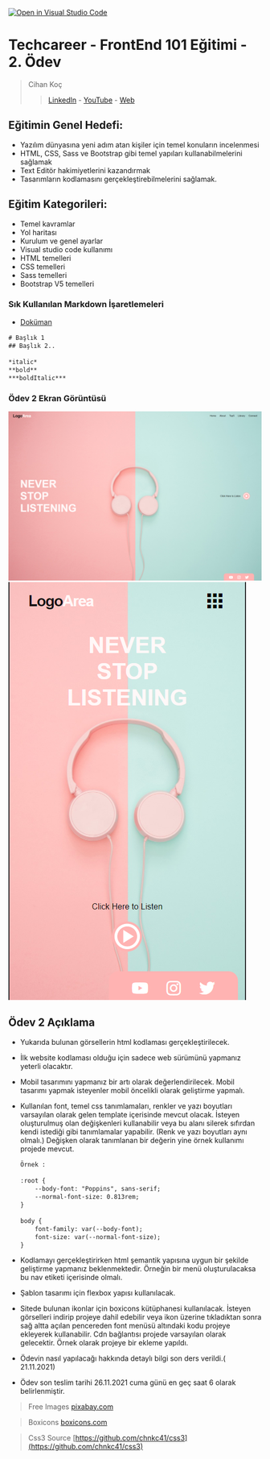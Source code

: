[![Open in Visual Studio Code](https://classroom.github.com/assets/open-in-vscode-f059dc9a6f8d3a56e377f745f24479a46679e63a5d9fe6f495e02850cd0d8118.svg)](https://classroom.github.com/online_ide?assignment_repo_id=6441599&assignment_repo_type=AssignmentRepo)
# Techcareer - FrontEnd 101 Eğitimi - 2. Ödev
> Cihan Koç
> > [LinkedIn](https://www.linkedin.com/in/cihankoc/) - [YouTube](https://www.youtube.com/cihankoc41/?sub_confirmation=1
) - [Web](https://cihankoc.com.tr/)

## Eğitimin Genel Hedefi:
* Yazılım dünyasına yeni adım atan kişiler için temel konuların incelenmesi
* HTML, CSS, Sass ve Bootstrap gibi temel yapıları kullanabilmelerini sağlamak
* Text Editör hakimiyetlerini kazandırmak
* Tasarımların kodlamasını gerçekleştirebilmelerini sağlamak.

## Eğitim Kategorileri:
- Temel kavramlar
- Yol haritası
- Kurulum ve genel ayarlar
- Visual studio code kullanımı
- HTML temelleri
- CSS temelleri
- Sass temelleri
- Bootstrap V5 temelleri

### Sık Kullanılan Markdown İşaretlemeleri 
- [Doküman](https://commonmark.org/help/)
```
# Başlık 1
## Başlık 2.. 

*italic* 
**bold**
***boldItalic***

```
 ### Ödev 2 Ekran Görüntüsü
 ![Odev 2 Masaüstü](/screenshot_1.png)
 ![Odev 2 Mobil](/screenshot_2.png)

## Ödev 2 Açıklama
- Yukarıda bulunan görsellerin html kodlaması gerçekleştirilecek. 
- İlk website kodlaması olduğu için sadece web sürümünü yapmanız yeterli olacaktır. 
- Mobil tasarımını yapmanız bir artı olarak değerlendirilecek. Mobil tasarımı yapmak isteyenler mobil öncelikli olarak geliştirme yapmalı.  
- Kullanılan font, temel css tanımlamaları, renkler ve yazı boyutları varsayılan olarak gelen template içerisinde mevcut olacak. İsteyen oluşturulmuş olan değişkenleri kullanabilir veya bu alanı silerek sıfırdan kendi istediği gibi tanımlamalar yapabilir. (Renk ve yazı boyutları aynı olmalı.) Değişken olarak tanımlanan bir değerin yine örnek kullanımı projede mevcut.

    ```
    Örnek : 

    :root {   
        --body-font: "Poppins", sans-serif; 
        --normal-font-size: 0.813rem;
    }
    
    body {
        font-family: var(--body-font);
        font-size: var(--normal-font-size);
    }
    ```
    
- Kodlamayı gerçekleştirirken html şemantik yapısına uygun bir şekilde geliştirme yapmanız beklenmektedir. Örneğin bir menü oluşturulacaksa bu nav etiketi içerisinde olmalı.
- Şablon tasarımı için flexbox yapısı kullanılacak.
- Sitede bulunan ikonlar için boxicons kütüphanesi kullanılacak. İsteyen görselleri indirip projeye dahil edebilir veya ikon üzerine tıkladıktan sonra sağ altta açılan pencereden font menüsü altındaki kodu projeye ekleyerek kullanabilir. Cdn bağlantısı projede varsayılan olarak gelecektir. Örnek olarak projeye bir ekleme yapıldı.
- Ödevin nasıl yapılacağı hakkında detaylı bilgi son ders verildi.( 21.11.2021)
- Ödev son teslim tarihi 26.11.2021 cuma günü en geç saat 6 olarak belirlenmiştir.

> Free Images
> [pixabay.com]( https://pixabay.com/tr/photos/kulakl%c4%b1k-mavi-pembe-pastel-renkler-3435888/)   

> Boxicons
> [boxicons.com](https://boxicons.com/)

> Css3 Source
> [https://github.com/chnkc41/css3](https://github.com/chnkc41/css3)

